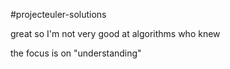 #projecteuler-solutions

great so I'm not very good at algorithms who knew

the focus is on "understanding"



